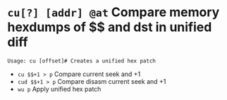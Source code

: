 <!-- TITLE: cu -->

#  `cu[?] [addr] @at` Compare memory hexdumps of $$ and dst in unified diff


```
Usage: cu [offset]# Creates a unified hex patch
```


- `cu $$+1 > p` Compare current seek and +1
- `cud $$+1 > p` Compare disasm current seek and +1
- `wu p` Apply unified hex patch

<p hidden>cu cud wu</p>